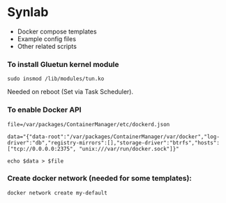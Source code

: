 # Synlab

- Docker compose templates 
- Example config files
- Other related scripts

### To install Gluetun kernel module

```
sudo insmod /lib/modules/tun.ko
```
Needed on reboot (Set via Task Scheduler).

### To enable Docker API


```
file=/var/packages/ContainerManager/etc/dockerd.json

data="{"data-root":"/var/packages/ContainerManager/var/docker","log-driver":"db","registry-mirrors":[],"storage-driver":"btrfs","hosts": ["tcp://0.0.0.0:2375", "unix:///var/run/docker.sock"]}"

echo $data > $file
````

### Create docker network (needed for some templates):

```
docker network create my-default
```